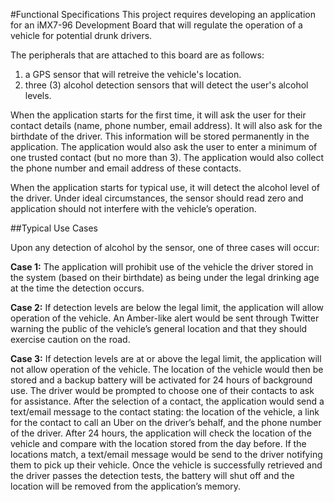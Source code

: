 #Functional Specifications
This project requires developing an application for an iMX7-96 Development Board that will regulate the operation of a vehicle for potential drunk drivers.

The peripherals that are attached to this board are as follows:

1. a GPS sensor that will retreive the vehicle's location.
2. three (3) alcohol detection sensors that will detect the user's alcohol levels.

When the application starts for the first time, it will ask the user for their contact details (name, phone number, email address).  It will also ask for the birthdate of the driver.  This information will be stored permanently in the application.  The application would also ask the user to enter a minimum of one trusted contact (but no more than 3).  The application would also collect the phone number and email address of these contacts.

When the application starts for typical use, it will detect the alcohol level of the driver.  Under ideal circumstances, the sensor should read zero and application should not interfere with the vehicle’s operation.

##Typical Use Cases

Upon any detection of alcohol by the sensor, one of three cases will occur:

**Case 1:**
The application will prohibit use of the vehicle the driver stored in the system (based on their birthdate) as being under the legal drinking age at the time the detection occurs.

**Case 2:**
If detection levels are below the legal limit, the application will allow operation of the vehicle.  An Amber-like alert would be sent through Twitter warning the public of the vehicle’s general location and that they should exercise caution on the road.

**Case 3:**
If detection levels are at or above the legal limit, the application will not allow operation of the vehicle.  The location of the vehicle would then be stored and a backup battery will be activated for 24 hours of background use.  The driver would be prompted to choose one of their contacts to ask for assistance.  After the selection of a contact, the application would send a text/email message to the contact stating: the location of the vehicle, a link for the contact to call an Uber on the driver’s behalf, and the phone number of the driver.  After 24 hours, the application will check the location of the vehicle and compare with the location stored from the day before.  If the locations match, a text/email message would be send to the driver notifying them to pick up their vehicle.  Once the vehicle is successfully retrieved and the driver passes the detection tests, the battery will shut off and the location will be removed from the application’s memory.

